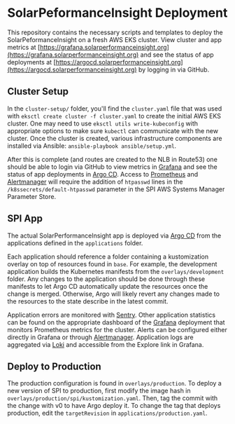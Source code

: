# SolarPeformanceInsight Deployment

This repository contains the necessary scripts and templates to deploy
the SolarPeformanceInsight on a fresh AWS EKS cluster. View cluster
and app metrics at
[https://grafana.solarperformanceinsight.org](https://grafana.solarperformanceinsight.org)
and see the status of app deployments at
[https://argocd.solarperformanceinsight.org](https://argocd.solarperformanceinsight.org)
by logging in via GitHub.

## Cluster Setup

In the `cluster-setup/` folder, you'll find the `cluster.yaml` file that
was used with ``eksctl create cluster -f cluster.yaml`` to create the
initial AWS EKS cluster. One may need to use ``eksctl utils
write-kubeconfig`` with appropriate options to make sure ``kubectl``
can communicate with the new cluster. Once the cluster is created,
various infrastructure components are installed via Ansible:
``ansible-playbook ansible/setup.yml``.


After this is complete (and routes are created to the NLB in Route53)
one should be able to login via GitHub to view metrics in [Grafana](https://grafana.solarperformanceinsight.org)
and see the status of app deployments in [Argo CD](https://argocd.solarperformanceinsight.org).
Access to [Prometheus](https://prometheus.solarperformanceinsight.org)
and [Alertmanager](https://alertmanager.solarperformanceinsight.org)
will require the addition of ``htpasswd`` lines in the
`/k8ssecrets/default-htpasswd` parameter in the SPI AWS Systems
Manager Parameter Store.

## SPI App

The actual SolarPerformanceInsight app is deployed via [Argo
CD](https://argocd.solarperformanceinsight.org) from the applications
defined in the ``applications`` folder.


Each application should reference a folder containing a kustomization overlay
on top of resources found in ``base``. For example, the development application
builds the Kubernetes manifests from the `overlays/development` folder. Any
changes to the application should be done through these manifests to let Argo CD
automatically update the resources once the change is merged. Otherwise,
Argo will likely revert any changes made to the resources to the state describe
in the latest commit.


Application errors are monitored with [Sentry](https://sentry.io/organizations/solar-performance-insight/issues/).
Other application statistics can be found on the appropriate dashboard of the
[Grafana](https://grafana.solarperformanceinsight.org) deployment that monitors
Prometheus metrics for the cluster. Alerts can be configured either directly
in Grafana or through [Alertmanager](https://alertmanager.solarperformanceinsight.org).
Application logs are aggregated via [Loki](https://grafana.solarperformanceinsight.org/explore)
and accessible from the Explore link in Grafana.

## Deploy to Production

The production configuration is found in `overlays/production`. 
To deploy a new version of SPI to production, first modify the image hash
in `overlays/production/spi/kustomization.yaml`. Then, tag the commit with
the change with v0 to have Argo deploy it. To change the tag that deploys 
production, edit the `targetRevision` in `applications/production.yaml`.
